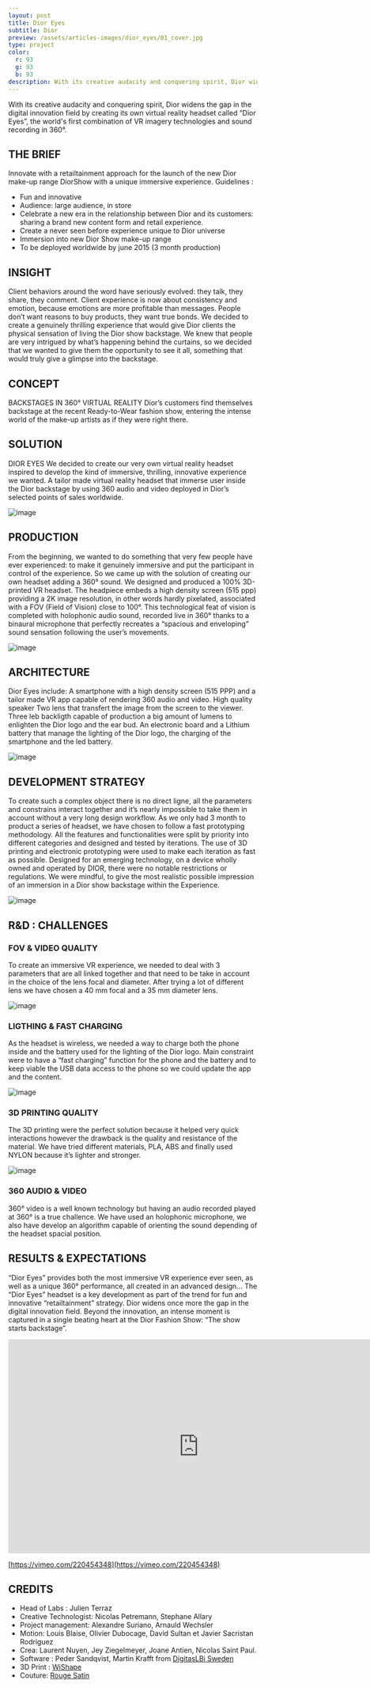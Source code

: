 ```yaml
---
layout: post
title: Dior Eyes
subtitle: Dior
preview: /assets/articles-images/dior_eyes/01_cover.jpg
type: project
color:
  r: 93
  g: 93
  b: 93
description: With its creative audacity and conquering spirit, Dior widens the gap in the digital innovation field by creating its own virtual reality headset called “Dior Eyes”, the world¹s first combination of VR imagery technologies and sound recording in 360°.
---
```


With its creative audacity and conquering spirit, Dior widens the gap in the digital innovation field by creating its own virtual reality headset called “Dior Eyes”, the world's first combination of VR imagery technologies and sound recording in 360°.

## THE BRIEF

Innovate with a retailtainment approach for the launch of the new Dior make-up range DiorShow with a unique immersive experience.
Guidelines :

- Fun and innovative
- Audience: large audience, in store
- Celebrate a new era in the relationship between Dior and its customers: sharing a brand new content form and retail experience.
- Create a never seen before experience unique to Dior universe
- Immersion into new Dior Show make-up range
- To be deployed worldwide by june 2015 (3 month production)

## INSIGHT

Client behaviors around the word have seriously evolved: they talk, they share, they comment. Client experience is now about consistency and emotion, because emotions are more profitable than messages.
People don’t want reasons to buy products, they want true bonds.
We decided to create a genuinely thrilling experience that would give Dior clients the physical sensation of living the Dior show backstage.
We knew that people are very intrigued by what’s happening behind the curtains, so we decided that we wanted to give them the opportunity to see it all, something that would truly give a glimpse into the backstage.

## CONCEPT

BACKSTAGES IN 360° VIRTUAL REALITY
Dior’s customers find themselves backstage at the recent Ready-to-Wear fashion show, entering the intense world of the make-up artists as if they were right there.

## SOLUTION

DIOR EYES
We decided to create our very own virtual reality headset inspired to develop the kind of immersive, thrilling, innovative experience we wanted. A tailor made virtual reality headset that immerse user inside the Dior backstage by using 360 audio and video deployed in Dior’s selected points of sales worldwide.

![image](/assets/articles-images/dior_eyes/02.jpg)

## PRODUCTION

From the beginning, we wanted to do something that very few people have ever experienced: to make it genuinely immersive and put the participant in control of the experience. So we came up with the solution of creating our own headset adding a 360° sound.
We designed and produced a 100% 3D-printed VR headset.
The headpiece embeds a high density screen (515 ppp) providing a 2K image resolution, in other words hardly pixelated, associated with a FOV (Field of Vision) close to 100°.
This technological feat of vision is completed with holophonic audio sound, recorded live in 360° thanks to a binaural microphone that perfectly recreates a “spacious and enveloping” sound sensation following the user’s movements.

![image](/assets/articles-images/dior_eyes/03.jpg)

## ARCHITECTURE

Dior Eyes include:
A smartphone with a high density screen (515 PPP) and a tailor made VR app capable of rendering 360 audio and video.
High quality speaker
Two lens that transfert the image from the screen to the viewer.
Three leb backligth capable of production a big amount of lumens to enlighten the Dior logo and the ear bud.
An electronic board and a Lithium battery that manage the lighting of the Dior logo, the charging of the smartphone and the led battery.

![image](/assets/articles-images/dior_eyes/04.jpg)

## DEVELOPMENT STRATEGY

To create such a complex object there is no direct ligne, all the parameters and constrains interact together and it’s nearly impossible to take them in account without a very long design workflow. As we only had 3 month to product a series of headset, we have chosen to follow a fast prototyping methodology. All the features and functionalities were split by priority into different categories and designed and tested by iterations.
The use of 3D printing and electronic prototyping were used to make each iteration as fast as possible.
Designed for an emerging technology, on a device wholly owned and operated by DIOR, there were no notable restrictions or regulations. We were mindful, to give the most realistic possible impression of an immersion in a Dior show backstage within the Experience.

![image](/assets/articles-images/dior_eyes/05.jpg)

## R&D : CHALLENGES

### FOV & VIDEO QUALITY
To create an immersive VR experience, we needed to deal with 3 parameters that are all linked together and that need to be take in account in the choice of the lens focal and diameter. After trying a lot of different lens we have chosen a 40 mm focal and a 35 mm diameter lens.

![image](/assets/articles-images/dior_eyes/06.jpg)


### LIGTHING & FAST CHARGING
As the headset is wireless, we needed a way to charge both the phone inside and the battery used for the lighting of the Dior logo. Main constraint were to have a “fast charging” function for the phone and the battery and to keep viable the USB data access to the phone so we could update the app and the content.

![image](/assets/articles-images/dior_eyes/07.jpg)


### 3D PRINTING QUALITY
The 3D printing were the perfect solution because it helped very quick interactions however the drawback is the quality and resistance of the material.
We have tried different materials, PLA, ABS and finally used NYLON because it’s lighter and stronger.

![image](/assets/articles-images/dior_eyes/08.jpg)


### 360 AUDIO & VIDEO
360° video is a well known technology but having an audio recorded played at 360° is a true challence. We have used an holophonic microphone, we also have develop an algorithm capable of orienting the sound depending of the headset spacial position.

## RESULTS & EXPECTATIONS

“Dior Eyes” provides both the most immersive VR experience ever seen, as well as a unique 360° performance, all created in an advanced design…
The “Dior Eyes” headset is a key development as part of the trend for fun and innovative “retailtainment” strategy. Dior widens once more the gap in the digital innovation field.
Beyond the innovation, an intense moment is captured in a single beating heart at the Dior Fashion Show: “The show starts backstage”.


<iframe src="https://player.vimeo.com/video/220454348" width="770" height="433" frameborder="0" webkitallowfullscreen mozallowfullscreen allowfullscreen class="uk-responsive-width"></iframe>


[https://vimeo.com/220454348](https://vimeo.com/220454348)

## CREDITS
- Head of Labs : Julien Terraz
- Creative Technologist: Nicolas Petremann, Stephane Allary
- Project management: Alexandre Suriano, Arnauld Wechsler
- Motion: Louis Blaise, Olivier Dubocage, David Sultan et Javier Sacristan Rodriguez
- Crea: Laurent Nuyen, Jey Ziegelmeyer, Joane Antien, Nicolas Saint Paul.
- Software : Peder Sandqvist, Martin Krafft from [DigitasLBi Sweden](http://www.digitaslbi.com/se/)
- 3D Print : [WiShape](http://wishape3d.fr)
- Couture: [Rouge Satin](http://rougesatin.fr/)
